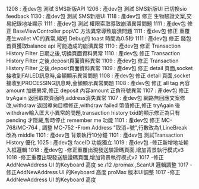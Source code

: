 1208 : 產dev包 測試 SMS新版API
1206 : 產dev包 測試 SMS新版UI 已切換sio feedback 
1130 : 產dev包 測試 SMS新版UI
1118 : 產dev包 修正 生物驗證文案,交易紀錄地址顯示
1111 : 產dev包 測試 權限索取導致崩潰異常問題
1111 : 產dev包 修正 BaseViewController popVC 方法異常導致崩潰問題
1111 : 產dev包 修正 重覆產生wallet VC的異常,縮短 Debug的 toast 時間為0.5秒
1111 : 產dev包 修正 錢包首頁獲取balance api 可能造成的崩潰異常
1110 : 產dev包 修正 Transaction History Filter 日期之後,切換頁面資料異常
1110 : 產dev包 修正 Transaction History Filter 之後,deposit頁面資料異常
1109 : 產dev包 修正 Transaction History Filter 之後,deposit頁面資料異常
1109 : 產dev包 修正 detail 頁面,socket接收到FAILED訊息時,金額顯示異常問題
1108 : 產dev包 修正 detail 頁面,socket接收到PROCESSING訊息時,金額顯示異常問題
1108 : 產dev包 修正 all tag 內容amount 加總異常,修正 deposit 內容amount 正負符號異常
1107 : 產dev包 修正 tryAgain 返回取款頁面時,address消失異常
1107 : 產dev包 網路無回應文案修改,withdraw 返回導向目標修正,withdraw failed 幣值修正,修正 tryAgain 後withdraw輸入匡大小異常的問題,transaction history txid的顯示修正為只有pending 才隱藏,暫時停止 remember me 功能
1101 : 產dev包 修正 MC-768/MC-764 , 調整 MC-752 -From Address "取消+號",行數改為1,LineBreak 改為 middle
1101 : 產dev包 背景執行10分鐘
1101 : 產dev包 測試Transaction History 優化
1025 : 產dev包 faceID 功能獨立
1019 : 產dev包 -修正新增地址輸入框邏輯
1018 : 產dev包 -修正重覆出現發送驗證碼頁面,增加背景執行模式v3
1018 -修正重覆出現發送驗證碼頁面,增加背景執行模式v2
1017 -修正AddNewAddress UI 的Keyboard 高度 se /12 /promax ,ScanUI 邏輯調整
1017 -修正AddNewAddress UI 的Keyboard 高度 proMax 版本UI調整
1017 -修正AddNewAddress UI 的Keyboard 高度
